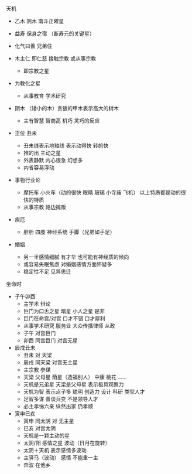 天机

- 乙木 阴木 南斗正曜星
- 益寿 保身之宿 （断寿元的关键星）
- 化气曰善 兄弟住
- 木主仁 即仁慈 接触宗教 或从事宗教
  - 即宗教之星
- 为教化之星
  - 从事教育 学术研究
- 阴木 （矮小的木）贪狼的甲木表示高大的树木
  - 主有智慧 智商高 机巧 灵巧的反应
- 正位 丑未

  - 丑未线表示地轴线 表示动得快 转的快
  - 推的出 主动之星
  - 外表静默 内心很急 幻想多
  - 内省容易浮动

- 事物行业论
  - 摩托车 小火车（动的很快 眼睛 玻璃 小寺庙 飞机） 以上特质都是动的很快的特质
  - 从事宗教 路边摊贩
- 疾厄
  - 肝胆 四肢 神经系统 手脚（兄弟如手足）
- 婚姻
  - 另一半感情细腻 有才华 也可能有神经质的倾向
  - 或容易失眠焦虑 对婚姻感情方面怀疑多
  - 稳定性不足 见异思迁

坐命时

- 子午卯酉
  - 主学术 辩论
  - 巨门为口舌之星 暗星 小人之星 是非
  - 巨门在命宫/对宫 口才不错 口才犀利
  - 从事学术研究 服务业 大众传播律师 从政
  - 子午 对宫巨门
  - 卯酉 同宫巨门 对宫无星
- 辰戌丑未
  - 丑未 对 天梁
  - 辰戌 同天梁 对宫无主星
  - 主宗教 参谋
  - 天梁 父母星 荫星（造福别人） 中康 桃花 ……
  - 天机是兄弟星 天梁是父母星 表示极具观察力
  - 天机为智 表示点子多 聪明 创造力 设计 科研 类型人才
  - 足智多谋 善谈兵变 不是领导人才
  - 必主孝悌六亲 纵然出家 仍孝顺
- 寅申巳亥
  - 寅申 同太阴 对 无主星
  - 巳亥 对宫太阴
  - 天机是一颗主动的星
  - 太阴/阳 感情之星 波动（日月在旋转）
  - 太阴＋天机 表示感情多波动
  - 主驿马（波动） 感情 不能重一主
  - 奔波 在他乡
